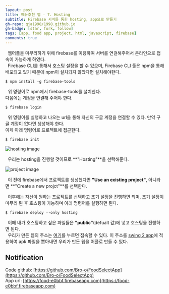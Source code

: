 ```yaml
---
layout: post
title: 메뉴추천 앱 - 7. Hosting
subtitle: Firebase 서버를 통한 hosting, app으로 만들기
gh-repo: qja1998/1998.github.io
gh-badge: [star, fork, follow]
tags: [app, food app, project, html, javascript, firebase]
comments: true
---
```

 &nbsp;&nbsp;웹어플을 마무리하기 위해 firebase를 이용하여 서버를 연걸해주어서 온라인으로 접속이 가능하게 하였다.     
 &nbsp;&nbsp;Firebase CLI를 통해서 호스팅 설정을 할 수 있으며, Firebase CLI 툴은 npm을 통해 배포되고 있기 때문에 npm이 설치되지 않았다면 설치해야한다.

```console
$ npm install -g firebase-tools
```  
&nbsp;&nbsp;위 명령어로 npm에서 firebase-tools를 설치한다.    
다음에는 계정을 연결해 주어야 한다.
```console
$ firebase login
``` 
&nbsp;&nbsp;위 명령어를 실행하고 나오는 url을 통해 자신의 구글 계정을 연결할 수 있다. 만약 구글 계정이 없다면 생성해야 한다.     
이제 아래 명령어로 프로젝트에 접근한다.
```console
$ firebase init
```
![hosting image](/static/assets/img/firebasehosting.png)


&nbsp;&nbsp;우리는 hosting을 진행할 것이므로 **"Hosting"**을 선택해준다.

![project image](/static/assets/img/firebaseproject.png)

&nbsp;&nbsp;이 전에 firebase에서 프로젝트를 생성했다면 **"Use an existing project"**, 아니라면 **"Create a new projct"**를 선택한다.     

&nbsp;&nbsp;이후에는 자신이 원하는 프로젝트를 선택하고 초기 설정을 진행하면 되며, 초기 설정이 마무리 된 후 호스팅이 가능하며 아래 명령어를 실행하면 된다.
```console
$ firebase deploy --only hosting
```   
&nbsp;&nbsp;이때 내가 호스팅하고 싶은 파일들은 **"public"**(defualt 값)에 넣고 호스팅을 진행하면 된다.   
&nbsp;&nbsp;우리가 만든 웹의 주소는 [여기](https://food-e0bbf.firebaseapp.com)를 누르면 접속할 수 있다.
이 주소를 [swing 2 app](http://www.swing2app.co.kr/)에 적용하여 apk 파일을 뽑아내면 우리가 만든 웹을 어플로 만들 수 있다.



## Notification

Code github: [https://github.com/Bro-o/FoodSelectApp](https://github.com/Bro-o/FoodSelectApp)   
App url: [https://food-e0bbf.firebaseapp.com](https://food-e0bbf.firebaseapp.com)
